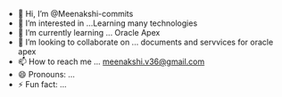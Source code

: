 - 👋 Hi, I’m @Meenakshi-commits
- 👀 I’m interested in ...Learning many technologies
- 🌱 I’m currently learning ... Oracle Apex
- 💞️ I’m looking to collaborate on ... documents and servvices for oracle apex
- 📫 How to reach me ... meenakshi.v36@gmail.com
- 😄 Pronouns: ...
- ⚡ Fun fact: ...

<!---
Meenakshi-commits/Meenakshi-commits is a ✨ special ✨ repository because its `README.md` (this file) appears on your GitHub profile.
You can click the Preview link to take a look at your changes.
--->
